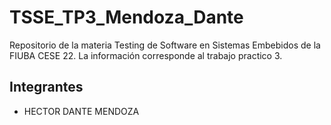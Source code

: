 # TSSE_TP3_Mendoza_Dante
Repositorio de la materia Testing de Software en Sistemas Embebidos de la FIUBA CESE 22. La información corresponde al trabajo practico 3.

## Integrantes

- HECTOR DANTE MENDOZA
